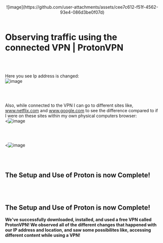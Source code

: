 <p align="center">
![image](https://github.com/user-attachments/assets/cee7c612-f51f-4562-93e4-086d3be0f07d)

<br />
 <br />


<h1>Observing traffic using the connected VPN | ProtonVPN</h1>

<br />
<br />

Here you see Ip address is changed:  <br/>
![image](https://github.com/user-attachments/assets/bb642969-ec58-4e4d-90b4-a9b87e1bbc4e)

<br />
<br />

Also, while connected to the VPN I can go to different sites like, www.netflix.com and www.google.com to see the difference compared to if I were on these sites within my own physical computers browser: <br/>
<![image](https://github.com/user-attachments/assets/c19191be-5619-4fd8-b01b-169ee004e519)

<br />
<br />

<![image](https://github.com/user-attachments/assets/e83f4f72-4690-49b3-8b0d-81a8009a1b2c)

<br />
<br />
<h2> The Setup and Use of Proton is now Complete!</h2>


<br />
<br />

<h2> The Setup and Use of Proton is now Complete!</h2>

<b> We've successfully downloaded, installed, and used a free VPN called ProtonVPN! We observed all of the different changes that happened with our IP address and location, and saw some possibilites like, accessing different content while using a VPN! </b>
<br />
<br />
</p>

<!--
 ```diff
- text in red
+ text in green
! text in orange
# text in gray
@@ text in purple (and bold)@@
```
--!>
